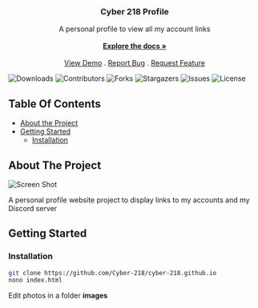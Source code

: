 <br/>
<p align="center">
  <h3 align="center">Cyber 218 ​​Profile </h3>

  <p align="center">
    A personal profile to view all my account links 
    <br/>
    <br/>
    <a href="https://github.com/cyber-218/cyber-218.github.io"><strong>Explore the docs »</strong></a>
    <br/>
    <br/>
    <a href="https://cyber-218.github.io/">View Demo</a>
    .
    <a href="https://github.com/cyber-218/cyber-218.github.io/issues">Report Bug</a>
    .
    <a href="https://github.com/cyber-218/cyber-218.github.io/issues">Request Feature</a>
  </p>
</p>

![Downloads](https://img.shields.io/github/downloads/cyber-218/cyber-218.github.io/total) ![Contributors](https://img.shields.io/github/contributors/cyber-218/cyber-218.github.io?color=dark-green) ![Forks](https://img.shields.io/github/forks/cyber-218/cyber-218.github.io?style=social) ![Stargazers](https://img.shields.io/github/stars/cyber-218/cyber-218.github.io?style=social) ![Issues](https://img.shields.io/github/issues/cyber-218/cyber-218.github.io) ![License](https://img.shields.io/github/license/cyber-218/cyber-218.github.io) 

## Table Of Contents

* [About the Project](#about-the-project)
* [Getting Started](#getting-started)
  * [Installation](#installation)
## About The Project

![Screen Shot](https://pasteboard.co/IgaeI7jyHUK8.jpg)

A personal profile website project to display links to my accounts and my Discord server 

## Getting Started


### Installation

```sh
git clone https://github.com/Cyber-218/cyber-218.github.io
nono index.html
```
Edit photos in a folder **images**

